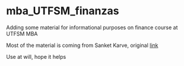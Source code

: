 # mba_UTFSM_finanzas
Adding some material for informational purposes on finance course at UTFSM MBA

Most of the material is coming from Sanket Karve, original [link](https://towardsdatascience.com/var-calculation-using-monte-carlo-simulations-40b2bb417a67) 

Use at will, hope it helps
